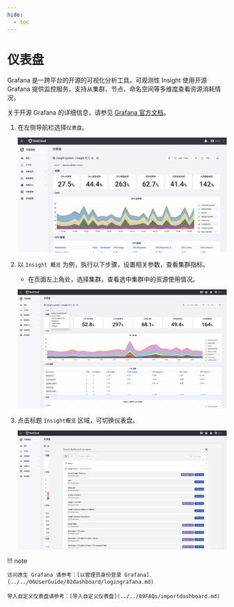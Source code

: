 ```yaml
---
hide:
  - toc
---
```


# 仪表盘

Grafana 是一跨平台的开源的可视化分析工具。可观测性 Insight 使用开源 Grafana 提供监控服务，支持从集群、节点、命名空间等多维度查看资源消耗情况，

关于开源 Grafana 的详细信息，请参见 [Grafana 官方文档](https://grafana.com/docs/grafana/latest/getting-started/?spm=a2c4g.11186623.0.0.1f34de53ksAH9a)。

1. 在左侧导航栏选择`仪表盘`。

    ![dashboard](../../images/dashboard01.png)

2. 以 `Insight 概览` 为例，执行以下步骤，设置相关参数，查看集群指标。

    - 在页面左上角处，选择集群，查看选中集群中的资源使用情况。

    ![dashboard](../../images/dashboard02.png)

3. 点击标题 `Insight概览` 区域，可切换仪表盘。

    ![dashboard](../../images/dashboard03.png)

!!! note
    
    访问原生 Grafana 请参考：[以管理员身份登录 Grafana](../../06UserGuide/02dashboard/logingrafana.md)
    
    导入自定义仪表盘请参考：[导入自定义仪表盘](../../09FAQs/importdashboard.md)